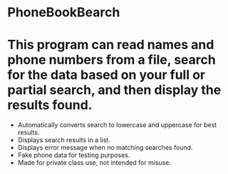 # PhoneBookBearch

# This program can read names and phone numbers from a file, search for the data based on your full or partial search, and then display the results found.
  * Automatically converts search to lowercase and uppercase for best results.
  * Displays search results in a list.
  * Displays error message when no matching searches found.
  * Fake phone data for testing purposes.
  * Made for private class use, not intended for misuse.
